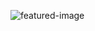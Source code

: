 ![featured-image](https://raw.githubusercontent.com/andela-mnzomo/getting-started-with-flask/master/getting-started-with-flask.jpg)


